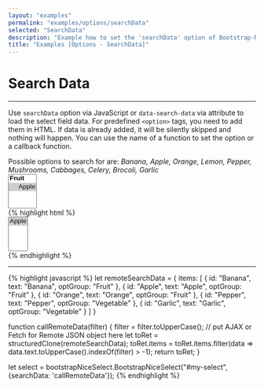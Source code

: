 ```yaml
---
layout: "examples"
permalink: "examples/options/searchData"
selected: "SearchData"
description: "Example how to set the 'searchData' option of Bootstrap-Nice-Select - Gives an overview how to implement the option and how it looks like"
title: "Examples [Options - SearchData]"
---
```


# **Search Data**

---

Use `searchData` option via JavaScript or `data-search-data` via attribute to load the select field data. For predefined `<option>` tags, you need to add them in HTML. If data is already added, it will be silently skipped and nothing will happen. You can use the name of a function to set the option or a callback function. 

<div class="alert alert-light d-flex justify-content-start align-items-center font-size-13" role="alert">
        <i class="fa-solid fa-circle-info pe-2"></i>Possible options to search for are: <i class="ms-2">Banana, Apple, Orange, Lemon, Pepper, Mushrooms, Cabbages, Celery, Brocoli, Garlic</i>
</div>

<div class="container my-4 border rounded p-0">
    <div class="p-5 border-bottom">
        <select id="option-searchdata" multiple="multiple">
            <optgroup label="Fruit">
                <option value="Apple" selected="selected">Apple</option>
            </optgroup>
        </select>
    </div>
    <div class="bg-highlight rounded">
{% highlight html %}
<div class="container">
    <select id="my-select" multiple="multiple">
        <option value="Apple" selected="selected">Apple</option>
    </select>
</div>
{% endhighlight %}
<hr>
{% highlight javascript %}
let remoteSearchData = {
    items: [
        {
          id: "Banana",
          text: "Banana",
          optGroup: "Fruit"
        },
        {
          id: "Apple",
          text: "Apple",
          optGroup: "Fruit"
        },
        {
          id: "Orange",
          text: "Orange",
          optGroup: "Fruit"
        },
        {
          id: "Pepper",
          text: "Pepper",
          optGroup: "Vegetable"
        },
        {
          id: "Garlic",
          text: "Garlic",
          optGroup: "Vegetable"
        }
    ]
}

function callRemoteData(filter) {
    filter = filter.toUpperCase();
    // put AJAX or Fetch for Remote JSON object here
    let toRet = structuredClone(remoteSearchData);
    toRet.items = toRet.items.filter(data => data.text.toUpperCase().indexOf(filter) > -1);
    return toRet;
}

let select = bootstrapNiceSelect.BootstrapNiceSelect("#my-select", {searchData: 'callRemoteData'});
{% endhighlight %}
    </div>
</div>
